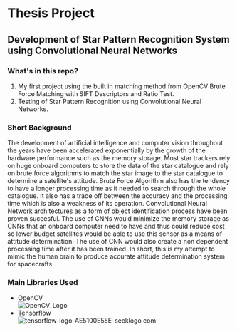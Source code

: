 # Thesis Project
## Development of Star Pattern Recognition System using Convolutional Neural Networks

### What's in this repo?
1. My first project using the built in matching method from OpenCV Brute Force Matching with SIFT Descriptors and Ratio Test.
1. Testing of Star Pattern Recognition using Convolutional Neural Networks.

### Short Background
  The development of artificial intelligence and computer vision throughout the years have been accelerated exponentially 
by the growth of the hardware performance such as the memory storage. Most star trackers rely on huge onboard computers to
store the data of the star catalogue and rely on brute force algorithms to match the star image to the star catalogue to determine
a satellite's attitude. Brute Force Algorithm also has the tendency to have a longer processing time as it needed to search through
the whole catalogue. It also has a trade off between the accuracy and the processing time which is also a weakness of its operation.
Convolutional Neural Network architectures as a form of object identification process have been proven succesful.
The use of CNNs would minimize the memory storage as CNNs that an onboard computer need to have and thus could reduce cost so lower budget
satellites would be able to use this sensor as a means of attitude determination. The use of CNN would also create a non dependent processing time
after it has been trained. In short, this is my attempt to mimic the human brain to produce accurate attitude determination system for
spacecrafts.

### Main Libraries Used
* OpenCV <br/>
![OpenCV_Logo](https://user-images.githubusercontent.com/32363208/97399385-a94cdf00-191f-11eb-825c-4be7c90f9b3d.png)
* Tensorflow <br/>
![tensorflow-logo-AE5100E55E-seeklogo com](https://user-images.githubusercontent.com/32363208/97399448-c84b7100-191f-11eb-90ac-902ee352c543.png)
